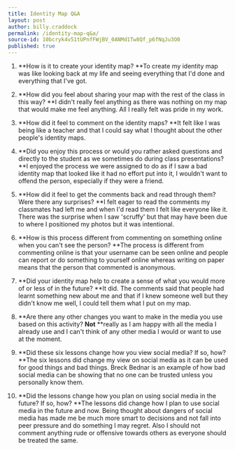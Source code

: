 ```yaml
---
title: Identity Map Q&A
layout: post
author: billy.craddock
permalink: /identity-map-q&a/
source-id: 10bcryk4v51tUPnfFWjBV_0ANMd1Tw8Qf_p6fNqJu3O0
published: true
---
```

1. **How is it to create your identity map? **To create my identity map was like looking back  at my life and seeing everything that I'd done and everything that I've got.

2. **How did you feel about sharing your map with the rest of the class in this way? **I didn't really feel anything as there was nothing on my map that would make me feel anything. All I really felt was pride in my work.

3. **How did it feel to comment on the identity maps? **It felt like I was being like a teacher and that I could say what I thought about the other people's identity maps.

4. **Did you enjoy this process or would you rather asked questions and directly to the student as we sometimes do during class presentations? **I enjoyed the process we were assigned to do as if I saw a bad identity map that looked like it had no effort put into it, I wouldn't want to offend the person, especially if they were a friend.

5. **How did it feel to get the comments back and read through them? Were there any surprises? **I felt eager to read the comments my classmates had left me and when I'd read them I felt like everyone like it. There was the surprise when I saw 'scruffy' but that may have been due to where I positioned my photos but it was intentional.

6. **How is this process different from commenting on something online when you can't see the person? **The process is different from commenting online is that your username can be seen online and people can report or do something to yourself online whereas writing on paper means that the person that commented is anonymous.

7. **Did your identity map help to create a sense of what you would more of or less of in the future? **It did. The comments said that people had learnt something new about me and that if I knew someone well but they didn't know me well, I could tell them what I put on my map.

8. **Are there any other changes you want to make in the media you use based on this activity? **Not** **really as I am happy with all the media I already use and I can't think of any other media I would or want to use at the moment.

9. **Did these six lessons change how you view social media? If so, how? **The six lessons did change my view on social media as it can be used for good things and bad things. Breck Bednar is an example of how bad social media can be showing that no one can be trusted unless you personally know them.

10. **Did the lessons change how you plan on using social media in the future? If so, how? **The lessons did change how I plan to use social media in the future and now. Being thought about dangers of social media has made me be much more smart to decisions and not fall into peer pressure and do something I may regret. Also I should not comment anything rude or offensive towards others as everyone should be treated the same.

